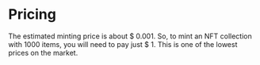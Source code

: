 # Pricing

The estimated minting price is about $ 0.001. So, to mint an NFT collection with 1000 items, you will need to pay just $ 1. This is one of the lowest prices on the market.

